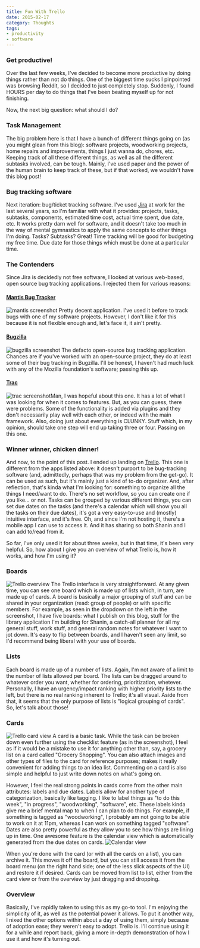 ```yaml
---
title: Fun With Trello
date: 2015-02-17
category: Thoughts
tags:
- productivity
- software
---
```


### Get productive!
Over the last few weeks, I've decided to become more productive by doing things rather than not do things. One of the
biggest time sucks I pinpointed was browsing Reddit, so I decided to just completely stop. Suddenly, I found HOURS per
day to do things that I've been beating myself up for not finishing.

Now, the next big question: what should I do?

### Task Management
The big problem here is that I have a bunch of different things going on (as you might glean from this blog): software
projects, woodworking projects, home repairs and improvements, things I just wanna do, chores, etc. Keeping track of
all these different things, as well as all the different subtasks involved, can be tough. Mainly, I've used paper and
the power of the human brain to keep track of these, but if that worked, we wouldn't have this blog post!

### Bug tracking software
Next iteration: bug/ticket tracking software. I've used [Jira](https://https://www.atlassian.com/software/jira) at work for the last several years, so I'm familiar with what
it provides: projects, tasks, subtasks, components, estimated time cost, actual time spent, due date, etc. It works
pretty darn well for software, and it doesn't take too much in the way of mental gymnastics to apply the same concepts
to other things I'm doing. Tasks? Subtasks? Great! Time tracking will be good for budgeting my free time. Due date for
those things which must be done at a particular time.

### The Contenders
Since Jira is decidedly not free software, I looked at various web-based, open source bug tracking applications. I 
rejected them for various reasons:

#### [Mantis Bug Tracker](https://www.mantisbt.org/)
![mantis screenshot](/assets/img/posts/fun-with-trello/mantiss.jpg)
Pretty decent application. I've used it before to track bugs with one of my software projects. However,
I don't like it for this because it is not flexible enough and, let's face it, it ain't pretty.

#### [Bugzilla](https://www.bugzilla.org/)
![bugzilla screenshot](/assets/img/posts/fun-with-trello/bugzilla.jpg)
The defacto open-source bug tracking application. Chances are if you've worked with an open-source project,
they do at least some of their bug tracking in Bugzilla. I'll be honest, I haven't had much luck with
any of the Mozilla foundation's software; passing this up.

#### [Trac](http://trac.edgewall.org/)
![trac screenshot](/assets/img/posts/fun-with-trello/trac.jpg)Man, I was hopeful about this one. It has a lot of what I was looking for when it comes to features. But,
as you can guess, there were problems. Some of the functionality is added via plugins and they don't
necessarily play well with each other, or indeed with the main framework. Also, doing just about everything
is CLUNKY. Stuff which, in my opinion, should take one step will end up taking three or four. Passing on
this one.

### Winner winner, chicken dinner!
And now, to the point of this post. I ended up landing on [Trello](http://www.trello.com). This one is different from the apps listed
above: it doesn't purport to be bug-tracking software (and, admittedly, perhaps that was my problem from the get-go). It can be used as such, but it's mainly just a kind of to-do
organizer. And, after reflection, that's kinda what I'm looking for: something to organize all the things I need/want to
do. There's no set workflow, so you can create one if you like... or not. Tasks can be grouped by various different
things, you can set due dates on the tasks (and there's a calendar which will show you all the tasks on their due dates),
it's got a very easy-to-use and (mostly) intuitive interface, and it's free. Oh, and since I'm not hosting it, there's a
mobile app I can use to access it. And it has sharing so both Shanin and I can add to/read from it.

So far, I've only used it for about three weeks, but in that time, it's been very helpful. So, how about I give you an
overview of what Trello is, how it works, and how I'm using it?

### Boards
![Trello overview](/assets/img/posts/fun-with-trello/board_selection.jpg)
The Trello interface is very straightforward. At any given time, you can see one board which is made up of lists which,
in turn, are made up of cards. A board is basically a major grouping of stuff and can be shared in your organization 
(read: group of people) or with specific members. For example, as seen in the dropdown on the left in the screenshot, I
have five boards:
what I publish on this blog, stuff for the library application I'm building for Shanin, a catch-all planner for all my
general stuff, work stuff, and general random notes for whatever I want to jot down. It's easy to flip between boards,
and I haven't seen any limit, so I'd recommend being liberal with your use of boards.

### Lists
Each board is made up of a number of lists. Again, I'm not aware of a limit to the number of lists allowed per board.
The lists can be dragged around to whatever order you want, whether for ordering, prioritization, whetever. Personally,
I have an urgency/impact ranking with higher priority lists to the left, but there is no real ranking inherent to Trello;
it's all visual. Aside from that, it seems that the only purpose of lists is "logical grouping of cards". So, let's
talk about those!

### Cards
![Trello card view](/assets/img/posts/fun-with-trello/checklist.jpg)
A card is a basic task. While the task can be broken down even further using the checklist feature (as in the
screenshot), I feel as if it would be a mistake to use it for anything other than, say, a grocery list on a card called
"Grocery Shopping". You can also attach images and other types of files to the card for reference purposes; makes it
really convenient for adding things to an idea list. Commenting on a card is also simple and helpful to just write down
notes on what's going on.

However, I feel the real strong points in cards come from the other main attributes: labels and due dates. Labels allow
for another type of categorization, basically like tagging. I like to label things as "to do this week", "in progress",
"woodworking", "software", etc. These labels kinda give me a brief mental map to when I can plan to do things. For
example, if something is tagged as "woodworking", I probably am not going to be able to work on it at 11pm, whereas I can
work on something tagged "software". Dates are also pretty powerful as they allow you to see how things are lining up
in time. One awesome feature is the calendar view which is automatically generated from the due dates on cards.
![Calendar view](/assets/img/posts/fun-with-trello/calendar_view.jpg)

When you're done with the card (or with all the cards on a list), you can archive it. This moves it off the board, but
you can still access it from the board menu (on the right hand side; one of the less slick aspects of the UI) and
restore it if desired. Cards can be moved from list to list, either from the card view or from the overview by just
dragging and dropping.

### Overview
Basically, I've rapidly taken to using this as my go-to tool. I'm enjoying the simplicity of it, as well as the potential
power it allows. To put it another way, I nixed the other options within about a day of using them, simply because of
adoption ease; they weren't easy to adopt. Trello is. I'll continue using it for a while and report back, giving a more
in-depth demonstration of how I use it and how it's turning out.
 

